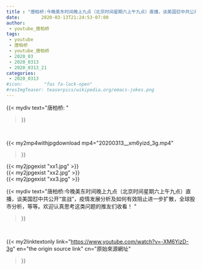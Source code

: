 ```yaml
---
title : "唐柏桥:‪今晚美东时间晚上九点（北京时间星期六上午九点）直播，谈美国怼中共公开“宣战”，疫情发展分析及如何有效阻止进一步扩散，全球股市分析，等等。欢迎认真思考这类问题的推友们收看！‬ "
date:        2020-03-13T21:24:53-07:00
author:
 - youtube_唐柏桥
tags:
 - youtube
 - 唐柏桥
 - youtube_唐柏桥
 - 2020_03
 - 2020_0313
 - 2020_0313_21
categories:
 - 2020_0313
#icon:        "fas fa-lock-open"
#resImgTeaser: teaserpics/wikipedia.org/emacs-jokes.png
---
```


{{< mydiv text="唐柏桥: "
>}}
<br>


{{< my2mp4withjpgdownload mp4="20200313__xm6yizd_3g.mp4"
>}}

{{< my2jpgexist "xx1.jpg" >}}<br>
{{< my2jpgexist "xx2.jpg" >}}<br>
{{< my2jpgexist "xx3.jpg" >}}<br>



{{< mydiv text="唐柏桥:‪今晚美东时间晚上九点（北京时间星期六上午九点）直播，谈美国怼中共公开“宣战”，疫情发展分析及如何有效阻止进一步扩散，全球股市分析，等等。欢迎认真思考这类问题的推友们收看！‬ "
>}}
<br>

{{< my2linktextonly link="https://www.youtube.com/watch?v=-XM6YizD-3g"
en="the origin source link" cn="原始來源網址"
>}}


<br>

